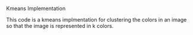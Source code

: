 Kmeans Implementation

This code is a kmeans implmentation for clustering the colors in an image so that the image is represented in k colors.
